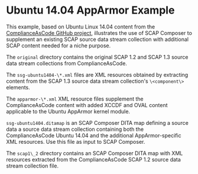 # Ubuntu 14.04 AppArmor Example

This example, based on Ubuntu Linux 14.04 content from the 
[ComplianceAsCode GitHub project](https://github.com/ComplianceAsCode/content), illustrates the 
use of SCAP Composer to supplement an existing SCAP source data 
stream collection
with additional SCAP content needed for a niche purpose. 

The `original` directory contains the original SCAP 1.2 and 
SCAP 1.3 source data stream collections from ComplianceAsCode.

The `ssg-ubuntu1404-\*.xml` files are XML resources obtained 
by extracting
content from the SCAP 1.3 source data stream collection's 
`\<component\>` elements. 

The `apparmor-\*.xml` XML resource files supplement the ComplianceAsCode 
content with added XCCDF and OVAL content applicable to 
the Ubuntu AppArmor kernel module.

`ssg-ubuntu1404.ditamap` is an SCAP Composer DITA map defining a source data
a source data stream collection containing both the 
ComplianceAsCode Ubuntu 14.04 and the additional 
AppArmor-specific XML resources. Use this file as input to SCAP
Composer.

The `scap1\_2` directory contains an SCAP Composer DITA map 
with XML resources extracted from the ComplianceAsCode SCAP 1.2
source data stream collection file.

